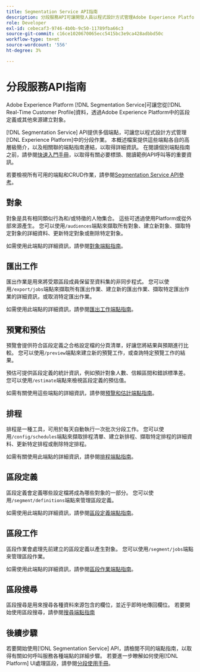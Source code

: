 ```yaml
---
title: Segmentation Service API指南
description: 分段服務API可讓開發人員以程式設計方式管理Adobe Experience Platform中的分段作業。 請遵循本指南以了解如何使用 API 執行關鍵作業。
role: Developer
exl-id: cebecaf3-9746-4b0b-9c50-11789fba66c3
source-git-commit: c16ce1020670065ecc5415bc3e9ca428adbbd50c
workflow-type: tm+mt
source-wordcount: '556'
ht-degree: 3%

---
```


# 分段服務API指南

Adobe Experience Platform [!DNL Segmentation Service]可讓您從[!DNL Real-Time Customer Profile]資料，透過Adobe Experience Platform中的區段定義或其他來源建立對象。

[!DNL Segmentation Service] API提供多個端點，可讓您以程式設計方式管理[!DNL Experience Platform]中的分段作業。 本概述檔案提供這些端點各自的高層級簡介，以及相關聯的端點指南連結，以取得詳細資訊。 在閱讀個別端點指南之前，請參閱[快速入門手冊](./getting-started.md)，以取得有關必要標頭、閱讀範例API呼叫等的重要資訊。

若要檢視所有可用的端點和CRUD作業，請參閱[Segmentation Service API參考](https://www.adobe.io/experience-platform-apis/references/segmentation/)。

## 對象

對象是具有相同類似行為和/或特徵的人物集合。 這些可透過使用Platform或從外部來源產生。 您可以使用`/audiences`端點來擷取所有對象、建立新對象、擷取特定對象的詳細資料、更新特定對象或刪除特定對象。

如需使用此端點的詳細資訊，請參閱[對象端點指南](./audiences.md)。

## 匯出工作

匯出作業是用來將受眾區段成員保留至資料集的非同步程式。 您可以使用`/export/jobs`端點來擷取所有匯出作業、建立新的匯出作業、擷取特定匯出作業的詳細資訊，或取消特定匯出作業。

如需使用此端點的詳細資訊，請參閱[匯出工作端點指南](./export-jobs.md)。

## 預覽和預估

預覽會提供符合區段定義之合格設定檔的分頁清單，好讓您將結果與預期進行比較。 您可以使用`/preview`端點來建立新的預覽工作，或查詢特定預覽工作的結果。

預估可提供區段定義的統計資訊，例如預計對象人數、信賴區間和錯誤標準差。 您可以使用`/estimate`端點來檢視區段定義的預估值。

如需有關使用這些端點的詳細資訊，請參閱[預覽和估計端點指南](./previews-and-estimates.md)。

## 排程

排程是一種工具，可用於每天自動執行一次批次分段工作。 您可以使用`/config/schedules`端點來擷取排程清單、建立新排程、擷取特定排程的詳細資料、更新特定排程或刪除特定排程。

如需有關使用此端點的詳細資訊，請參閱[排程端點指南](./schedules.md)。

## 區段定義

區段定義會定義哪些設定檔將成為哪些對象的一部分。 您可以使用`/segment/definitions`端點來管理區段定義。

如需使用此端點的詳細資訊，請參閱[區段定義端點指南](./segment-definitions.md)。

## 區段工作

區段作業會處理先前建立的區段定義以產生對象。 您可以使用`/segment/jobs`端點來管理區段作業。

如需使用此端點的詳細資訊，請參閱[區段作業端點指南](./segment-jobs.md)。

## 區段搜尋

區段搜尋是用來搜尋各種資料來源包含的欄位，並近乎即時地傳回欄位。 若要開始使用區段搜尋，請參閱[搜尋端點指南](segment-search.md)

## 後續步驟

若要開始使用[!DNL Segmentation Service] API，請檢閱不同的端點指南，以取得有關如何呼叫服務各種端點的詳細步驟。 若要進一步瞭解如何使用[!DNL Platform] UI處理區段，請參閱[分段使用手冊](../ui/overview.md)。
